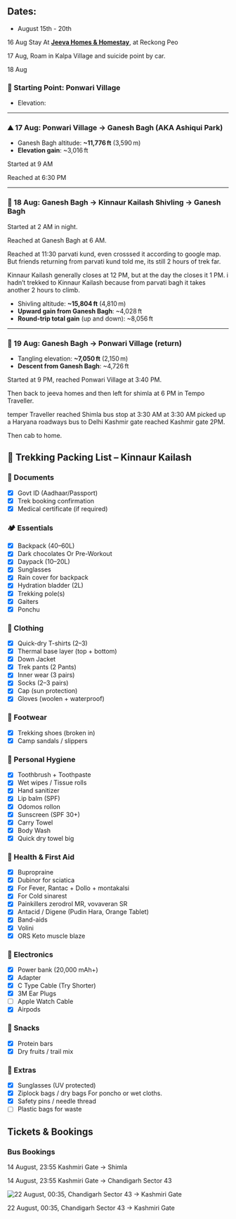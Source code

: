 
## Dates:

- August 15th - 20th

16 Aug Stay At [**Jeeva Homes & Homestay**](https://maps.app.goo.gl/gz9fxMrtAUQiw9v69), at Reckong Peo

17 Aug, Roam in Kalpa Village and suicide point by car.

18 Aug

### 📍 Starting Point: Ponwari Village

- Elevation:

---

### ⛰️ 17 Aug: Ponwari Village → Ganesh Bagh (AKA Ashiqui Park)

- Ganesh Bagh altitude: **~11,776 ft** (3,590 m)
- **Elevation gain**: ~3,016 ft

Started at 9 AM

Reached at 6:30 PM

---

### 🌄 18 Aug: Ganesh Bagh → Kinnaur Kailash Shivling → Ganesh Bagh

Started at 2 AM in night.

Reached at Ganesh Bagh at 6 AM.

Reached at 11:30 parvati kund, even crosssed it according to google map. But friends returning from parvati kund told me, its still 2 hours of trek far.

Kinnaur Kailash generally closes at 12 PM, but at the day the closes it 1 PM. i hadn’t trekked to Kinnaur Kailash because from parvati bagh it takes another 2 hours to climb.

- Shivling altitude: **~15,804 ft** (4,810 m)
- **Upward gain from Ganesh Bagh**: ~4,028 ft
- **Round-trip total gain** (up and down): ~8,056 ft

---

### 📍 19 Aug: Ganesh Bagh → Ponwari Village (return)

- Tangling elevation: **~7,050 ft** (2,150 m)
- **Descent from Ganesh Bagh**: ~4,726 ft

Started at 9 PM, reached Ponwari Village at 3:40 PM.

Then back to jeeva homes and then left for shimla at 6 PM in Tempo Traveller.

temper Traveller reached Shimla bus stop at 3:30 AM at 3:30 AM picked up a Haryana roadways bus to Delhi Kashmir gate reached Kashmir gate 2PM.

Then cab to home.

## 🧳 Trekking Packing List – Kinnaur Kailash

### 📄 Documents

- [x] Govt ID (Aadhaar/Passport)
- [x] Trek booking confirmation
- [x] Medical certificate (if required)

### 🏕️ Essentials

- [x] Backpack (40–60L)
- [x] Dark chocolates Or Pre-Workout
- [x] Daypack (10–20L)
- [x] Sunglasses
- [x] Rain cover for backpack
- [x] Hydration bladder (2L)
- [x] Trekking pole(s)
- [x] Gaiters
- [x] Ponchu

### 👕 Clothing

- [x] Quick-dry T-shirts (2–3)
- [x] Thermal base layer (top + bottom)
- [x] Down Jacket
- [x] Trek pants (2 Pants)
- [x] Inner wear (3 pairs)
- [x] Socks (2–3 pairs)
- [x] Cap (sun protection)
- [x] Gloves (woolen + waterproof)

### 🥾 Footwear

- [x] Trekking shoes (broken in)
- [x] Camp sandals / slippers

### 🧼 Personal Hygiene

- [x] Toothbrush + Toothpaste
- [x] Wet wipes / Tissue rolls
- [x] Hand sanitizer
- [x] Lip balm (SPF)
- [x] Odomos rollon
- [x] Sunscreen (SPF 30+)
- [x] Carry Towel
- [x] Body Wash
- [x] Quick dry towel big

### 💊 Health & First Aid

- [x] Bupropraine
- [x] Dubinor for sciatica
- [x] For Fever, Rantac + Dollo + montakalsi
- [x] For Cold sinarest
- [x] Painkillers zerodrol MR, vovaveran SR
- [x] Antacid / Digene (Pudin Hara, Orange Tablet)
- [x] Band-aids
- [x] Volini
- [x] ORS Keto muscle blaze

### 🔋 Electronics

- [x] Power bank (20,000 mAh+)
- [x] Adapter
- [x] C Type Cable (Try Shorter)
- [x] 3M Ear Plugs
- [ ] Apple Watch Cable
- [x] Airpods

### 🍪 Snacks

- [x] Protein bars
- [x] Dry fruits / trail mix

### 🧠 Extras

- [x] Sunglasses (UV protected)
- [x] Ziplock bags / dry bags For poncho or wet cloths.
- [x] Safety pins / needle thread
- [ ] Plastic bags for waste

## Tickets & Bookings

### Bus Bookings

14 August, 23:55 Kashmiri Gate → Shimla

14 August, 23:55 Kashmiri Gate → Chandigarh Sector 43

![22 August, 00:35,  Chandigarh Sector 43 → Kashmiri Gate](attachment:c1b8e19b-5307-4ff2-9afd-e5b86b4a2afd:867afe6b-114d-4831-b64f-eb03e5d4f71d.png)

22 August, 00:35, Chandigarh Sector 43 → Kashmiri Gate

